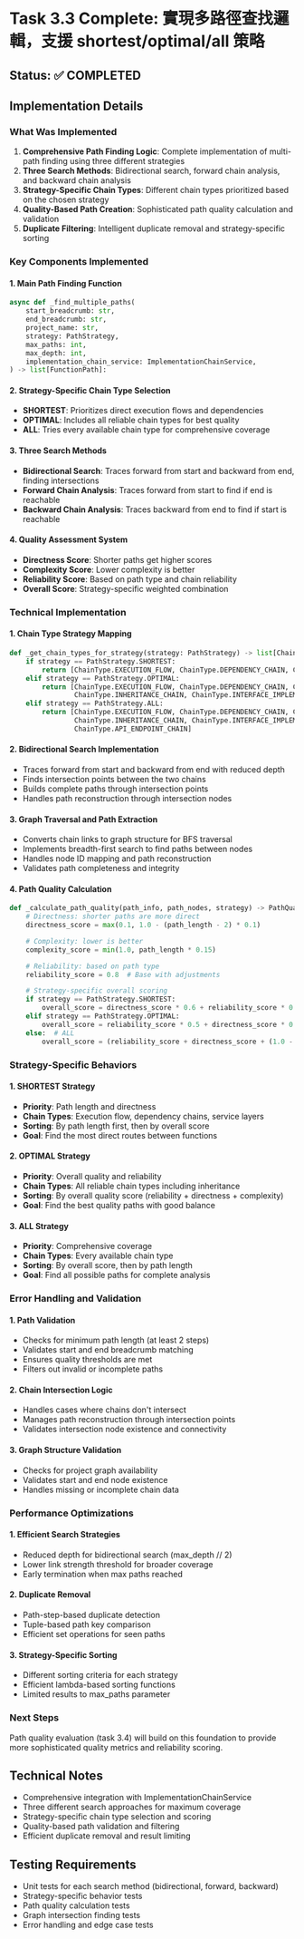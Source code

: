 # Task 3.3 Complete: 實現多路徑查找邏輯，支援 shortest/optimal/all 策略

## Status: ✅ COMPLETED

## Implementation Details

### What Was Implemented
1. **Comprehensive Path Finding Logic**: Complete implementation of multi-path finding using three different strategies
2. **Three Search Methods**: Bidirectional search, forward chain analysis, and backward chain analysis
3. **Strategy-Specific Chain Types**: Different chain types prioritized based on the chosen strategy
4. **Quality-Based Path Creation**: Sophisticated path quality calculation and validation
5. **Duplicate Filtering**: Intelligent duplicate removal and strategy-specific sorting

### Key Components Implemented

#### 1. Main Path Finding Function
```python
async def _find_multiple_paths(
    start_breadcrumb: str,
    end_breadcrumb: str,
    project_name: str,
    strategy: PathStrategy,
    max_paths: int,
    max_depth: int,
    implementation_chain_service: ImplementationChainService,
) -> list[FunctionPath]:
```

#### 2. Strategy-Specific Chain Type Selection
- **SHORTEST**: Prioritizes direct execution flows and dependencies
- **OPTIMAL**: Includes all reliable chain types for best quality
- **ALL**: Tries every available chain type for comprehensive coverage

#### 3. Three Search Methods
- **Bidirectional Search**: Traces forward from start and backward from end, finding intersections
- **Forward Chain Analysis**: Traces forward from start to find if end is reachable
- **Backward Chain Analysis**: Traces backward from end to find if start is reachable

#### 4. Quality Assessment System
- **Directness Score**: Shorter paths get higher scores
- **Complexity Score**: Lower complexity is better
- **Reliability Score**: Based on path type and chain reliability
- **Overall Score**: Strategy-specific weighted combination

### Technical Implementation

#### 1. Chain Type Strategy Mapping
```python
def _get_chain_types_for_strategy(strategy: PathStrategy) -> list[ChainType]:
    if strategy == PathStrategy.SHORTEST:
        return [ChainType.EXECUTION_FLOW, ChainType.DEPENDENCY_CHAIN, ChainType.SERVICE_LAYER_CHAIN]
    elif strategy == PathStrategy.OPTIMAL:
        return [ChainType.EXECUTION_FLOW, ChainType.DEPENDENCY_CHAIN, ChainType.SERVICE_LAYER_CHAIN,
                ChainType.INHERITANCE_CHAIN, ChainType.INTERFACE_IMPLEMENTATION]
    elif strategy == PathStrategy.ALL:
        return [ChainType.EXECUTION_FLOW, ChainType.DEPENDENCY_CHAIN, ChainType.SERVICE_LAYER_CHAIN,
                ChainType.INHERITANCE_CHAIN, ChainType.INTERFACE_IMPLEMENTATION, ChainType.DATA_FLOW,
                ChainType.API_ENDPOINT_CHAIN]
```

#### 2. Bidirectional Search Implementation
- Traces forward from start and backward from end with reduced depth
- Finds intersection points between the two chains
- Builds complete paths through intersection points
- Handles path reconstruction through intersection nodes

#### 3. Graph Traversal and Path Extraction
- Converts chain links to graph structure for BFS traversal
- Implements breadth-first search to find paths between nodes
- Handles node ID mapping and path reconstruction
- Validates path completeness and integrity

#### 4. Path Quality Calculation
```python
def _calculate_path_quality(path_info, path_nodes, strategy) -> PathQuality:
    # Directness: shorter paths are more direct
    directness_score = max(0.1, 1.0 - (path_length - 2) * 0.1)

    # Complexity: lower is better
    complexity_score = min(1.0, path_length * 0.15)

    # Reliability: based on path type
    reliability_score = 0.8  # Base with adjustments

    # Strategy-specific overall scoring
    if strategy == PathStrategy.SHORTEST:
        overall_score = directness_score * 0.6 + reliability_score * 0.4
    elif strategy == PathStrategy.OPTIMAL:
        overall_score = reliability_score * 0.5 + directness_score * 0.3 + (1.0 - complexity_score) * 0.2
    else:  # ALL
        overall_score = (reliability_score + directness_score + (1.0 - complexity_score)) / 3.0
```

### Strategy-Specific Behaviors

#### 1. SHORTEST Strategy
- **Priority**: Path length and directness
- **Chain Types**: Execution flow, dependency chains, service layers
- **Sorting**: By path length first, then by overall score
- **Goal**: Find the most direct routes between functions

#### 2. OPTIMAL Strategy
- **Priority**: Overall quality and reliability
- **Chain Types**: All reliable chain types including inheritance
- **Sorting**: By overall quality score (reliability + directness + complexity)
- **Goal**: Find the best quality paths with good balance

#### 3. ALL Strategy
- **Priority**: Comprehensive coverage
- **Chain Types**: Every available chain type
- **Sorting**: By overall score, then by path length
- **Goal**: Find all possible paths for complete analysis

### Error Handling and Validation

#### 1. Path Validation
- Checks for minimum path length (at least 2 steps)
- Validates start and end breadcrumb matching
- Ensures quality thresholds are met
- Filters out invalid or incomplete paths

#### 2. Chain Intersection Logic
- Handles cases where chains don't intersect
- Manages path reconstruction through intersection points
- Validates intersection node existence and connectivity

#### 3. Graph Structure Validation
- Checks for project graph availability
- Validates start and end node existence
- Handles missing or incomplete chain data

### Performance Optimizations

#### 1. Efficient Search Strategies
- Reduced depth for bidirectional search (max_depth // 2)
- Lower link strength threshold for broader coverage
- Early termination when max paths reached

#### 2. Duplicate Removal
- Path-step-based duplicate detection
- Tuple-based path key comparison
- Efficient set operations for seen paths

#### 3. Strategy-Specific Sorting
- Different sorting criteria for each strategy
- Efficient lambda-based sorting functions
- Limited results to max_paths parameter

### Next Steps
Path quality evaluation (task 3.4) will build on this foundation to provide more sophisticated quality metrics and reliability scoring.

## Technical Notes
- Comprehensive integration with ImplementationChainService
- Three different search approaches for maximum coverage
- Strategy-specific chain type selection and scoring
- Quality-based path validation and filtering
- Efficient duplicate removal and result limiting

## Testing Requirements
- Unit tests for each search method (bidirectional, forward, backward)
- Strategy-specific behavior tests
- Path quality calculation tests
- Graph intersection finding tests
- Error handling and edge case tests
